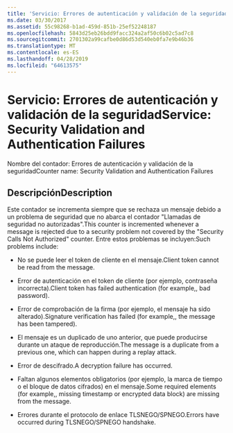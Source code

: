 ```yaml
---
title: 'Servicio: Errores de autenticación y validación de la seguridad'
ms.date: 03/30/2017
ms.assetid: 55c98268-b1ad-459d-851b-25ef52248187
ms.openlocfilehash: 5843d25eb26bdd9facc324a2af50c6b02c5ad7c8
ms.sourcegitcommit: 2701302a99cafbe0d86d53d540eb0fa7e9b46b36
ms.translationtype: MT
ms.contentlocale: es-ES
ms.lasthandoff: 04/28/2019
ms.locfileid: "64613575"
---
```

# <a name="service-security-validation-and-authentication-failures"></a><span data-ttu-id="d18af-102">Servicio: Errores de autenticación y validación de la seguridad</span><span class="sxs-lookup"><span data-stu-id="d18af-102">Service: Security Validation and Authentication Failures</span></span>
<span data-ttu-id="d18af-103">Nombre del contador: Errores de autenticación y validación de la seguridad</span><span class="sxs-lookup"><span data-stu-id="d18af-103">Counter name: Security Validation and Authentication Failures</span></span>  
  
## <a name="description"></a><span data-ttu-id="d18af-104">Descripción</span><span class="sxs-lookup"><span data-stu-id="d18af-104">Description</span></span>  
 <span data-ttu-id="d18af-105">Este contador se incrementa siempre que se rechaza un mensaje debido a un problema de seguridad que no abarca el contador "Llamadas de seguridad no autorizadas".</span><span class="sxs-lookup"><span data-stu-id="d18af-105">This counter is incremented whenever a message is rejected due to a security problem not covered by the "Security Calls Not Authorized" counter.</span></span> <span data-ttu-id="d18af-106">Entre estos problemas se incluyen:</span><span class="sxs-lookup"><span data-stu-id="d18af-106">Such problems include:</span></span>  
  
- <span data-ttu-id="d18af-107">No se puede leer el token de cliente en el mensaje.</span><span class="sxs-lookup"><span data-stu-id="d18af-107">Client token cannot be read from the message.</span></span>  
  
- <span data-ttu-id="d18af-108">Error de autenticación en el token de cliente (por ejemplo, contraseña incorrecta).</span><span class="sxs-lookup"><span data-stu-id="d18af-108">Client token has failed authentication (for example,, bad password).</span></span>  
  
- <span data-ttu-id="d18af-109">Error de comprobación de la firma (por ejemplo, el mensaje ha sido alterado).</span><span class="sxs-lookup"><span data-stu-id="d18af-109">Signature verification has failed (for example,, the message has been tampered).</span></span>  
  
- <span data-ttu-id="d18af-110">El mensaje es un duplicado de uno anterior, que puede producirse durante un ataque de reproducción.</span><span class="sxs-lookup"><span data-stu-id="d18af-110">The message is a duplicate from a previous one, which can happen during a replay attack.</span></span>  
  
- <span data-ttu-id="d18af-111">Error de descifrado.</span><span class="sxs-lookup"><span data-stu-id="d18af-111">A decryption failure has occurred.</span></span>  
  
- <span data-ttu-id="d18af-112">Faltan algunos elementos obligatorios (por ejemplo, la marca de tiempo o el bloque de datos cifrados) en el mensaje.</span><span class="sxs-lookup"><span data-stu-id="d18af-112">Some required elements (for example,, missing timestamp or encrypted data block) are missing from the message.</span></span>  
  
- <span data-ttu-id="d18af-113">Errores durante el protocolo de enlace TLSNEGO/SPNEGO.</span><span class="sxs-lookup"><span data-stu-id="d18af-113">Errors have occurred during TLSNEGO/SPNEGO handshake.</span></span>

